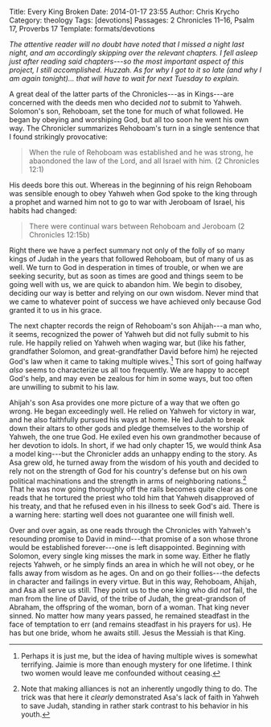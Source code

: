 Title: Every King Broken
Date: 2014-01-17 23:55
Author: Chris Krycho
Category: theology
Tags: [devotions]
Passages: 2 Chronicles 11–16, Psalm 17, Proverbs 17
Template: formats/devotions

<i class="editorial">The attentive reader will no doubt have noted that I missed
a night last night, and am accordingly skipping over the relevant chapters. I
fell asleep just after reading said chapters---so the *most* important aspect of
this project, I still accomplished. Huzzah. As for why I got to it so late (and
why I am again tonight)... that will have to wait for next Tuesday to
explain.</i>

A great deal of the latter parts of the Chronicles---as in Kings---are concerned
with the deeds men who decided *not* to submit to Yahweh. Solomon's son,
Rehoboam, set the tone for much of what followed. He began by obeying and
worshiping God, but all too soon he went his own way. The Chronicler summarizes
Rehoboam's turn  in a single sentence that I found strikingly provocative:

> When the rule of Rehoboam was established and he was strong, he abaondoned the
> law of the <span class=smcp>Lord</span>, and all Israel with him. (2
> Chronicles 12:1)

His deeds bore this out.  Whereas in the beginning of his reign Rehoboam was
sensible enough to obey Yahweh when God spoke to the king through a prophet and
warned him not to go to war with Jeroboam of Israel, his habits had changed:

> There were continual wars between Rehoboam and Jeroboam (2 Chronicles 12:15b)

Right there we have a perfect summary not only of the folly of so many kings of
Judah in the years that followed Rehoboam, but of many of us as well. We turn to
God in desperation in times of trouble, or when we are seeking security, but as
soon as times are good and things seem to be going well with us, we are quick to
abandon him. We begin to disobey, deciding our way is better and relying on our
own wisdom. Never mind that we came to whatever point of success we have
achieved only because God granted it to us in his grace.

The next chapter records the reign of Rehoboam's son Ahijah---a man who, it
seems, recognized the power of Yahweh but did not fully submit to his rule. He
happily relied on Yahweh when waging war, but (like his father, grandfather
Solomon, and great-grandfather David before him) he rejected God's law when it
came to taking multiple wives.[^wives] This sort of going halfway *also* seems
to characterize us all too frequently. We are happy to accept God's help, and
may even be zealous for him in some ways, but too often are unwilling to submit
to his law.

Ahijah's son Asa provides one more picture of a way that we often go wrong. He
began exceedingly well. He relied on Yahweh for victory in war, and he also
faithfully pursued his ways at home. He led Judah to break down their altars to
other gods and pledge themselves to the worship of Yahweh, the one true God. He
exiled even his own grandmother because of her devotion to idols. In short, if
we had only chapter 15, we would think Asa a model king---but the Chronicler
adds an unhappy ending to the story. As Asa grew old, he turned away from the
wisdom of his youth and decided to rely not on the strength of God for his
country's defense but on his own political machinations and the strength in arms
of neighboring nations.[^politics] That he was now going thoroughly off the
rails becomes quite clear as one reads that he tortured the priest who told him
that Yahweh disapproved of his treaty, and that he refused even in his illness
to seek God's aid. There is a warning here: starting well does not guarantee one
will finish well.

Over and over again, as one reads through the Chronicles with Yahweh's
resounding promise to David in mind---that promise of a son whose throne would
be established forever---one is left disappointed. Beginning with Solomon, every
single king misses the mark in some way. Either he flatly rejects Yahweh, or he
simply finds an area in which he will not obey, or he falls away from wisdom as
he ages. On and on go their follies---the defects in character and failings in
every virtue. But in this way, Rehoboam, Ahijah, and Asa all serve us still.
They point us to the one king who did *not* fail, the man from the line of
David, of the tribe of Judah, the great-grandson of Abraham, the offspring of
the woman, born of a woman. That king never sinned. No matter how many years
passed, he remained steadfast in the face of temptation to err (and remains
steadfast in his prayers for us). He has but one bride, whom he awaits still.
Jesus the Messiah is that King.

[^wives]: Perhaps it is just me, but the idea of having multiple wives is
somewhat terrifying. Jaimie is more than enough mystery for one lifetime. I
think two women would leave me confounded without ceasing.

[^politics]: Note that making alliances is not an inherently ungodly thing to
do. The trick was that here it *clearly* demonstrated Asa's lack of faith in
Yahweh to save Judah, standing in rather stark contrast to his behavior in his
youth.